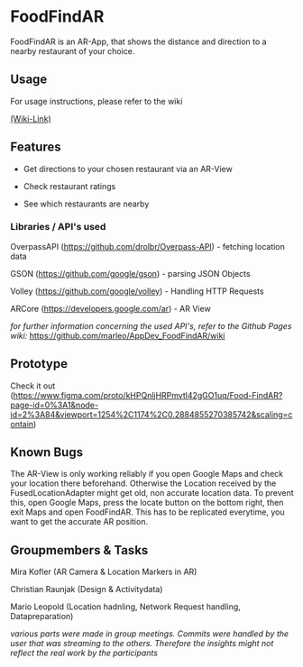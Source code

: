 # FoodFindAR

FoodFindAR is an AR-App, that shows the distance and direction to a nearby restaurant of your choice.

## Usage
For usage instructions, please refer to the wiki 

[(Wiki-Link)](https://github.com/marleo/AppDev_FoodFindAR/wiki/Usage-Instructions)

## Features

- Get directions to your chosen restaurant via an AR-View

- Check restaurant ratings

- See which restaurants are nearby

### Libraries / API's used

OverpassAPI (https://github.com/drolbr/Overpass-API) - fetching location data

GSON (https://github.com/google/gson) - parsing JSON Objects

Volley (https://github.com/google/volley) - Handling HTTP Requests

ARCore (https://developers.google.com/ar) - AR View

_for further information concerning the used API's, refer to the Github Pages wiki:_ https://github.com/marleo/AppDev_FoodFindAR/wiki

## Prototype

Check it out (https://www.figma.com/proto/kHPQnljHRPmvtl42gGO1uq/Food-FindAR?page-id=0%3A1&node-id=2%3A84&viewport=1254%2C1174%2C0.2884855270385742&scaling=contain)

## Known Bugs

The AR-View is only working reliably if you open Google Maps and check your location there beforehand. Otherwise the Location received by the FusedLocationAdapter might get old, non accurate location data. To prevent this, open Google Maps, press the locate button on the bottom right, then exit Maps and open FoodFindAR. This has to be replicated everytime, you want to get the accurate AR position.

## Groupmembers & Tasks

Mira Kofler (AR Camera & Location Markers in AR)
 
Christian Raunjak (Design & Activitydata)

Mario Leopold (Location hadnling, Network Request handling, Datapreparation)

*_various parts were made in group meetings. Commits were handled by the user that was streaming to the others. Therefore the insights might not reflect the real work by the participants_*
